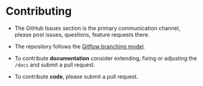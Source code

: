 # Contributing

+ The GitHub Issues section is the primary communication channel, please post issues, questions, feature requests there.

+ The repository follows the [Gitflow branching model](http://nvie.com/posts/a-successful-git-branching-model/).

+ To contribute **documentation** consider extending, fixing or adjusting the `/docs` and submit a pull request.

+ To contribute **code**, please submit a pull request.
